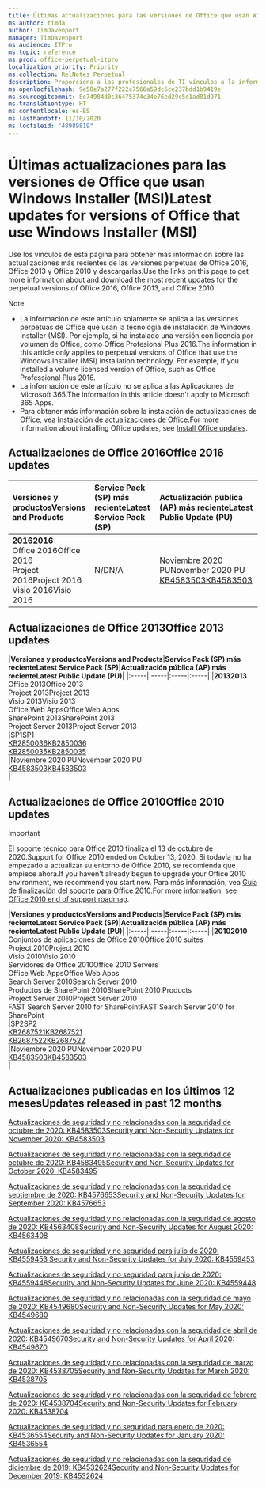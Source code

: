 ```yaml
---
title: Últimas actualizaciones para las versiones de Office que usan Windows Installer (MSI)
ms.author: timda
author: TimDavenport
manager: TimDavenport
ms.audience: ITPro
ms.topic: reference
ms.prod: office-perpetual-itpro
localization_priority: Priority
ms.collection: RelNotes_Perpetual
description: Proporciona a los profesionales de TI vínculos a la información de las últimas actualizaciones de las versiones perpetuas de Office 2016, Office 2013 y Office 2010.
ms.openlocfilehash: 9e58e7a277f222c7566a59dc6ce237bdd1b9419e
ms.sourcegitcommit: 8e74984d0c36475374c34e76ed29c5d1ad81d971
ms.translationtype: HT
ms.contentlocale: es-ES
ms.lasthandoff: 11/10/2020
ms.locfileid: "48989819"
---
```

# <a name="latest-updates-for-versions-of-office-that-use-windows-installer-msi"></a><span data-ttu-id="23e1d-103">Últimas actualizaciones para las versiones de Office que usan Windows Installer (MSI)</span><span class="sxs-lookup"><span data-stu-id="23e1d-103">Latest updates for versions of Office that use Windows Installer (MSI)</span></span>

<span data-ttu-id="23e1d-104">Use los vínculos de esta página para obtener más información sobre las actualizaciones más recientes de las versiones perpetuas de Office 2016, Office 2013 y Office 2010 y descargarlas.</span><span class="sxs-lookup"><span data-stu-id="23e1d-104">Use the links on this page to get more information about and download the most recent updates for the perpetual versions of Office 2016, Office 2013, and Office 2010.</span></span>
  
 
> [!NOTE]
> - <span data-ttu-id="23e1d-p101">La información de este artículo solamente se aplica a las versiones perpetuas de Office que usan la tecnología de instalación de Windows Installer (MSI). Por ejemplo, si ha instalado una versión con licencia por volumen de Office, como Office Profesional Plus 2016.</span><span class="sxs-lookup"><span data-stu-id="23e1d-p101">The information in this article only applies to perpetual versions of Office that use the Windows Installer (MSI) installation technology. For example, if you installed a volume licensed version of Office, such as Office Professional Plus 2016.</span></span>
> - <span data-ttu-id="23e1d-107">La información de este artículo no se aplica a las Aplicaciones de Microsoft 365.</span><span class="sxs-lookup"><span data-stu-id="23e1d-107">The information in this article doesn't apply to Microsoft 365 Apps.</span></span>
> - <span data-ttu-id="23e1d-108">Para obtener más información sobre la instalación de actualizaciones de Office, vea [Instalación de actualizaciones de Office](https://support.office.com/article/2ab296f3-7f03-43a2-8e50-46de917611c5).</span><span class="sxs-lookup"><span data-stu-id="23e1d-108">For more information about installing Office updates, see [Install Office updates](https://support.office.com/article/2ab296f3-7f03-43a2-8e50-46de917611c5).</span></span> 


## <a name="office-2016-updates"></a><span data-ttu-id="23e1d-109">Actualizaciones de Office 2016</span><span class="sxs-lookup"><span data-stu-id="23e1d-109">Office 2016 updates</span></span>

|<span data-ttu-id="23e1d-110">**Versiones y productos**</span><span class="sxs-lookup"><span data-stu-id="23e1d-110">**Versions and Products**</span></span>|<span data-ttu-id="23e1d-111">**Service Pack (SP) más reciente**</span><span class="sxs-lookup"><span data-stu-id="23e1d-111">**Latest Service Pack (SP)**</span></span>|<span data-ttu-id="23e1d-112">**Actualización pública (AP) más reciente**</span><span class="sxs-lookup"><span data-stu-id="23e1d-112">**Latest Public Update (PU)**</span></span>|
|:-----|:-----|:-----|
|<span data-ttu-id="23e1d-113">**2016**</span><span class="sxs-lookup"><span data-stu-id="23e1d-113">**2016**</span></span> <br/> <span data-ttu-id="23e1d-114">Office 2016</span><span class="sxs-lookup"><span data-stu-id="23e1d-114">Office 2016</span></span>  <br/> <span data-ttu-id="23e1d-115">Project 2016</span><span class="sxs-lookup"><span data-stu-id="23e1d-115">Project 2016</span></span>  <br/> <span data-ttu-id="23e1d-116">Visio 2016</span><span class="sxs-lookup"><span data-stu-id="23e1d-116">Visio 2016</span></span>  <br/> |<span data-ttu-id="23e1d-117">N/D</span><span class="sxs-lookup"><span data-stu-id="23e1d-117">N/A</span></span>  <br/> |<span data-ttu-id="23e1d-118">Noviembre 2020 PU</span><span class="sxs-lookup"><span data-stu-id="23e1d-118">November 2020 PU</span></span>  <br/> [<span data-ttu-id="23e1d-119">KB4583503</span><span class="sxs-lookup"><span data-stu-id="23e1d-119">KB4583503</span></span>](https://support.microsoft.com/help/4583503) <br/> |
   
## <a name="office-2013-updates"></a><span data-ttu-id="23e1d-120">Actualizaciones de Office 2013</span><span class="sxs-lookup"><span data-stu-id="23e1d-120">Office 2013 updates</span></span>

|<span data-ttu-id="23e1d-121">**Versiones y productos**</span><span class="sxs-lookup"><span data-stu-id="23e1d-121">**Versions and Products**</span></span>|<span data-ttu-id="23e1d-122">**Service Pack (SP) más reciente**</span><span class="sxs-lookup"><span data-stu-id="23e1d-122">**Latest Service Pack (SP)**</span></span>|<span data-ttu-id="23e1d-123">**Actualización pública (AP) más reciente**</span><span class="sxs-lookup"><span data-stu-id="23e1d-123">**Latest Public Update (PU)**</span></span>|
|:-----|:-----|:-----|:-----|
|<span data-ttu-id="23e1d-124">**2013**</span><span class="sxs-lookup"><span data-stu-id="23e1d-124">**2013**</span></span> <br/> <span data-ttu-id="23e1d-125">Office 2013</span><span class="sxs-lookup"><span data-stu-id="23e1d-125">Office 2013</span></span>  <br/> <span data-ttu-id="23e1d-126">Project 2013</span><span class="sxs-lookup"><span data-stu-id="23e1d-126">Project 2013</span></span>  <br/> <span data-ttu-id="23e1d-127">Visio 2013</span><span class="sxs-lookup"><span data-stu-id="23e1d-127">Visio 2013</span></span>  <br/> <span data-ttu-id="23e1d-128">Office Web Apps</span><span class="sxs-lookup"><span data-stu-id="23e1d-128">Office Web Apps</span></span>  <br/> <span data-ttu-id="23e1d-129">SharePoint 2013</span><span class="sxs-lookup"><span data-stu-id="23e1d-129">SharePoint 2013</span></span>  <br/> <span data-ttu-id="23e1d-130">Project Server 2013</span><span class="sxs-lookup"><span data-stu-id="23e1d-130">Project Server 2013</span></span>  <br/> |<span data-ttu-id="23e1d-131">SP1</span><span class="sxs-lookup"><span data-stu-id="23e1d-131">SP1</span></span> <br/> [<span data-ttu-id="23e1d-132">KB2850036</span><span class="sxs-lookup"><span data-stu-id="23e1d-132">KB2850036</span></span>](https://support.microsoft.com/kb/2850036) <br/>[<span data-ttu-id="23e1d-133">KB2850035</span><span class="sxs-lookup"><span data-stu-id="23e1d-133">KB2850035</span></span>](https://support.microsoft.com/kb/2850035) <br/> |<span data-ttu-id="23e1d-134">Noviembre 2020 PU</span><span class="sxs-lookup"><span data-stu-id="23e1d-134">November 2020 PU</span></span>  <br/> [<span data-ttu-id="23e1d-135">KB4583503</span><span class="sxs-lookup"><span data-stu-id="23e1d-135">KB4583503</span></span>](https://support.microsoft.com/help/4583503) <br/> |
   
## <a name="office-2010-updates"></a><span data-ttu-id="23e1d-136">Actualizaciones de Office 2010</span><span class="sxs-lookup"><span data-stu-id="23e1d-136">Office 2010 updates</span></span>
> [!IMPORTANT]
> <span data-ttu-id="23e1d-137">El soporte técnico para Office 2010 finaliza el 13 de octubre de 2020.</span><span class="sxs-lookup"><span data-stu-id="23e1d-137">Support for Office 2010 ended on October 13, 2020.</span></span> <span data-ttu-id="23e1d-138">Si todavía no ha empezado a actualizar su entorno de Office 2010, se recomienda que empiece ahora.</span><span class="sxs-lookup"><span data-stu-id="23e1d-138">If you haven't already begun to upgrade your Office 2010 environment, we recommend you start now.</span></span> <span data-ttu-id="23e1d-139">Para más información, vea [Guía de finalización del soporte para Office 2010](https://docs.microsoft.com/DeployOffice/office-2010-end-support-roadmap).</span><span class="sxs-lookup"><span data-stu-id="23e1d-139">For more information, see [Office 2010 end of support roadmap](https://docs.microsoft.com/DeployOffice/office-2010-end-support-roadmap).</span></span> 

|<span data-ttu-id="23e1d-140">**Versiones y productos**</span><span class="sxs-lookup"><span data-stu-id="23e1d-140">**Versions and Products**</span></span>|<span data-ttu-id="23e1d-141">**Service Pack (SP) más reciente**</span><span class="sxs-lookup"><span data-stu-id="23e1d-141">**Latest Service Pack (SP)**</span></span>|<span data-ttu-id="23e1d-142">**Actualización pública (AP) más reciente**</span><span class="sxs-lookup"><span data-stu-id="23e1d-142">**Latest Public Update (PU)**</span></span>|
|:-----|:-----|:-----|:-----|
|<span data-ttu-id="23e1d-143">**2010**</span><span class="sxs-lookup"><span data-stu-id="23e1d-143">**2010**</span></span> <br/> <span data-ttu-id="23e1d-144">Conjuntos de aplicaciones de Office 2010</span><span class="sxs-lookup"><span data-stu-id="23e1d-144">Office 2010 suites</span></span>  <br/> <span data-ttu-id="23e1d-145">Project 2010</span><span class="sxs-lookup"><span data-stu-id="23e1d-145">Project 2010</span></span>  <br/> <span data-ttu-id="23e1d-146">Visio 2010</span><span class="sxs-lookup"><span data-stu-id="23e1d-146">Visio 2010</span></span>  <br/> <span data-ttu-id="23e1d-147">Servidores de Office 2010</span><span class="sxs-lookup"><span data-stu-id="23e1d-147">Office 2010 Servers</span></span>  <br/> <span data-ttu-id="23e1d-148">Office Web Apps</span><span class="sxs-lookup"><span data-stu-id="23e1d-148">Office Web Apps</span></span>  <br/> <span data-ttu-id="23e1d-149">Search Server 2010</span><span class="sxs-lookup"><span data-stu-id="23e1d-149">Search Server 2010</span></span>  <br/> <span data-ttu-id="23e1d-150">Productos de SharePoint 2010</span><span class="sxs-lookup"><span data-stu-id="23e1d-150">SharePoint 2010 Products</span></span>  <br/> <span data-ttu-id="23e1d-151">Project Server 2010</span><span class="sxs-lookup"><span data-stu-id="23e1d-151">Project Server 2010</span></span>  <br/> <span data-ttu-id="23e1d-152">FAST Search Server 2010 for SharePoint</span><span class="sxs-lookup"><span data-stu-id="23e1d-152">FAST Search Server 2010 for SharePoint</span></span>  <br/> |<span data-ttu-id="23e1d-153">SP2</span><span class="sxs-lookup"><span data-stu-id="23e1d-153">SP2</span></span> <br/>[<span data-ttu-id="23e1d-154">KB2687521</span><span class="sxs-lookup"><span data-stu-id="23e1d-154">KB2687521</span></span>](https://support.microsoft.com/kb/2687521) <br/> [<span data-ttu-id="23e1d-155">KB2687522</span><span class="sxs-lookup"><span data-stu-id="23e1d-155">KB2687522</span></span>](https://support.microsoft.com/kb/2687522) <br/> |<span data-ttu-id="23e1d-156">Noviembre 2020 PU</span><span class="sxs-lookup"><span data-stu-id="23e1d-156">November 2020 PU</span></span>  <br/> [<span data-ttu-id="23e1d-157">KB4583503</span><span class="sxs-lookup"><span data-stu-id="23e1d-157">KB4583503</span></span>](https://support.microsoft.com/help/4583503) <br/> |
   

   
## <a name="updates-released-in-past-12-months"></a><span data-ttu-id="23e1d-158">Actualizaciones publicadas en los últimos 12 meses</span><span class="sxs-lookup"><span data-stu-id="23e1d-158">Updates released in past 12 months</span></span>
[<span data-ttu-id="23e1d-159">Actualizaciones de seguridad y no relacionadas con la seguridad de octubre de 2020: KB4583503</span><span class="sxs-lookup"><span data-stu-id="23e1d-159">Security and Non-Security Updates for November 2020: KB4583503</span></span>](https://support.microsoft.com/help/4583503)

[<span data-ttu-id="23e1d-160">Actualizaciones de seguridad y no relacionadas con la seguridad de octubre de 2020: KB4583495</span><span class="sxs-lookup"><span data-stu-id="23e1d-160">Security and Non-Security Updates for October 2020: KB4583495</span></span>](https://support.microsoft.com/help/4583495)

[<span data-ttu-id="23e1d-161">Actualizaciones de seguridad y no relacionadas con la seguridad de septiembre de 2020: KB4576653</span><span class="sxs-lookup"><span data-stu-id="23e1d-161">Security and Non-Security Updates for September 2020: KB4576653</span></span>](https://support.microsoft.com/help/4576653)

[<span data-ttu-id="23e1d-162">Actualizaciones de seguridad y no relacionadas con la seguridad de agosto de 2020: KB4563408</span><span class="sxs-lookup"><span data-stu-id="23e1d-162">Security and Non-Security Updates for August 2020: KB4563408</span></span>](https://support.microsoft.com/help/4563408)

[<span data-ttu-id="23e1d-163"> Actualizaciones de seguridad y no seguridad para julio de 2020: KB4559453 </span><span class="sxs-lookup"><span data-stu-id="23e1d-163">Security and Non-Security Updates for July 2020: KB4559453</span></span>](https://support.microsoft.com/help/4559453)

[<span data-ttu-id="23e1d-164">Actualizaciones de seguridad y no seguridad para junio de 2020: KB4559448</span><span class="sxs-lookup"><span data-stu-id="23e1d-164">Security and Non-Security Updates for June 2020: KB4559448</span></span>](https://support.microsoft.com/help/4559448)

[<span data-ttu-id="23e1d-165">Actualizaciones de seguridad y no relacionadas con la seguridad de mayo de 2020: KB4549680</span><span class="sxs-lookup"><span data-stu-id="23e1d-165">Security and Non-Security Updates for May 2020: KB4549680</span></span>](https://support.microsoft.com/help/4549680)

[<span data-ttu-id="23e1d-166">Actualizaciones de seguridad y no relacionadas con la seguridad de abril de 2020: KB4549670</span><span class="sxs-lookup"><span data-stu-id="23e1d-166">Security and Non-Security Updates for April 2020: KB4549670</span></span>](https://support.microsoft.com/help/4549670)

[<span data-ttu-id="23e1d-167">Actualizaciones de seguridad y no relacionadas con la seguridad de marzo de 2020: KB4538705</span><span class="sxs-lookup"><span data-stu-id="23e1d-167">Security and Non-Security Updates for March 2020: KB4538705</span></span>](https://support.microsoft.com/help/4538705)

[<span data-ttu-id="23e1d-168">Actualizaciones de seguridad y no relacionadas con la seguridad de febrero de 2020: KB4538704</span><span class="sxs-lookup"><span data-stu-id="23e1d-168">Security and Non-Security Updates for February 2020: KB4538704</span></span>](https://support.microsoft.com/help/4538704)

[<span data-ttu-id="23e1d-169">Actualizaciones de seguridad y no seguridad para enero de 2020: KB4536554</span><span class="sxs-lookup"><span data-stu-id="23e1d-169">Security and Non-Security Updates for January 2020: KB4536554</span></span>](https://support.microsoft.com/help/4536554)

[<span data-ttu-id="23e1d-170">Actualizaciones de seguridad y no relacionadas con la seguridad de diciembre de 2019: KB4532624</span><span class="sxs-lookup"><span data-stu-id="23e1d-170">Security and Non-Security Updates for December 2019: KB4532624</span></span>](https://support.microsoft.com/help/4532624)
 




</br>